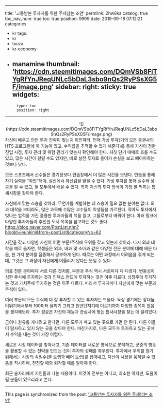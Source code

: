 
---
title: '고통받는 투자자를 위한 주제넘는 조언'
permlink: 2hw8ka
catalog: true
toc_nav_num: true
toc: true
position: 9999
date: 2019-09-18 07:12:21
categories:
- kr
tags:
- kr
- tooza
- kr-economy
- manamine
thumbnail: 'https://cdn.steemitimages.com/DQmVSb8FiTYgRfYnJReqUNLc5bDaL3sbo9nQs2RyPSsXG5F/image.png'
sidebar:
    right:
        sticky: true
widgets:
    -
        type: toc
        position: right
---


<center>
![](https://cdn.steemitimages.com/DQmVSb8FiTYgRfYnJReqUNLc5bDaL3sbo9nQs2RyPSsXG5F/image.png)
</center>
자신이 배우고 만든 투자 전략이 맞는지 확인하라. 먼저 가상 투자(거의 모든 증권사의 HTS 프로그램에 이 기능이 있고, 수익률을 추적할 수 있게 해준다)를 통해 자신이 정한 진입 시점, 투자 관리 및 위험 관리가 맞는지 확인해야 한다. 자칫 단기 매매로 흐를 수도 있고, 많은 시간이 걸릴 수도 있지만, 바로 실전 투자로 들어가 손실을 보고 뼈아파하는 것보다 낫다.​

모든 스포츠에서 선수들은 경기장보다 연습장에서 더 많은 시간을 보낸다. 연습을 통해 자기 실력을 “확인”해야, 실전에서 자신감을 얻을 수 있다. 가상 투자를 통해 실수와 성공을 알 수 있고, 둘 모두에서 배울 수 있다. 특히 자신의 투자 방식이 가장 잘 먹히는 틈새시장을 찾아야 한다.​

자신에게 맞는 스승을 찾아라. 무언가를 계발하는 데 스승이 필요 없는 분야는 없다. 의과 대학을 보더라도, 많은 과목에 수많은 교수들이 학생들을 가르친다. 적어도 투자에서 빛나는 업적을 가진 훌륭한 투자자들의 책을 읽고, 그들로부터 배워야 한다. 아래 링크에 다양한 투자자들이 추천한 도서 목록을 참고하는 것도 좋다.
https://blog.naver.com/PostList.nhn?blogId=jeunkim&from=postList&categoryNo=62


시간을 갖고 다양한 자신이 어떤 부문/주식에 우위를 갖고 있는지 찾아라. 다시 의과 대학을 예로 들자면, 학생들은 외과, 내과 및 소아과 같은 다양한 전문 분야에 대해 배운 다음, 한 가지 분야를 집중해서 공부하게 된다. 때로는 어떤 과정에서 어려움을 겪게 되는데, 그것은 그 과정이 자신에게 어울리지 않다는 뜻일 수 있다.​

의료 전문 분야마다 서로 다른 것처럼, 부문과 주식 역시 서로마다 다 다르다. 변동성이 심한 주식에 투자하는 것과 인덱스 펀드에 투자하는 것은 아주 다르다. 성장주에 투자하는 것과 가치주에 투자하는 것은 아주 다르다. 따라서 투자자마다 자신에게 맞는 부문과 주식이 있다.​

여러 부문의 모든 주식에 다 잘 투자할 수 있는 투자자는 드물다. 육상 경기에는 장대높이뛰기에서부터 100미터 달리기 그리고 원반던지기에 이르기까지 다양한 종목이 있음을 생각해보라. 투자 성공은 자신의 재능과 관심사에 맞는 틈새시장을 찾는 데 달려있다.​

금이나 원유를 캐내려고 한다면, 다른 모두가 파고 있는 곳으로 가면 안 된다. 다른 이들이 탐사하고 있지 않는 곳을 찾아야 한다. 마찬가지로, 다른 모두가 투자하고 있는 곳에서 수익을 내는 것이 가장 어렵다.​

새로운 시장 데이터를 찾아내고, 기존 데이터를 새로운 방식으로 분석하고, 군중의 행동을 활용할 수 있는 전략을 만드는 것이 투자의 성패를 좌우한다. 투자에서 우위를 얻기 위해서는 시장의 속임수(불 트랩과 베어 트랩)를 잡아내고, 자신이 시장을 움직일 수 없음을 직시하며, 전진할 때와 퇴각할 때를 알아야 한다.​

최근 술자리에서 지인들과 나눈 내용이다. 이것이 전부는 아니고, 최소한 이지만, 도움이 될 분들이 있으리라고 본다.

- - -

This page is synchronized from the post: ['고통받는 투자자를 위한 주제넘는 조언'](https://steemit.com/@pius.pius/2hw8ka)
